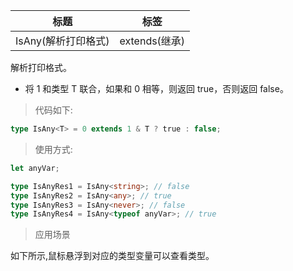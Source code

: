 | 标题                | 标签          |
| ------------------- | ------------- |
| IsAny(解析打印格式) | extends(继承) |

解析打印格式。

- 将 1 和类型 T 联合，如果和 0 相等，则返回 true，否则返回 false。

> 代码如下:

```ts
type IsAny<T> = 0 extends 1 & T ? true : false;
```

> 使用方式:

```ts
let anyVar;

type IsAnyRes1 = IsAny<string>; // false
type IsAnyRes2 = IsAny<any>; // true
type IsAnyRes3 = IsAny<never>; // false
type IsAnyRes4 = IsAny<typeof anyVar>; // true
```

> 应用场景

如下所示,鼠标悬浮到对应的类型变量可以查看类型。

<div class="code-editor" data-url="codes/typescript/demo/IsAny.ts" data-language="typescript"></div>
